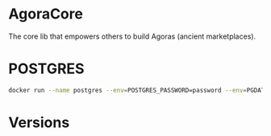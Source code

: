 # AgoraCore
The core lib that empowers others to build Agoras (ancient marketplaces).


# POSTGRES
```sh
docker run --name postgres --env=POSTGRES_PASSWORD=password --env=PGDATA=/var/lib/postgresql/data --volume=/var/lib/postgresql/data -p 5432:5432 -d postgres:15
```


# Versions
